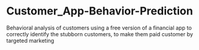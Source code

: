 # Customer_App-Behavior-Prediction
Behavioral analysis of customers using a free version of a financial app to correctly identify the stubborn customers, to make them paid customer by targeted marketing
